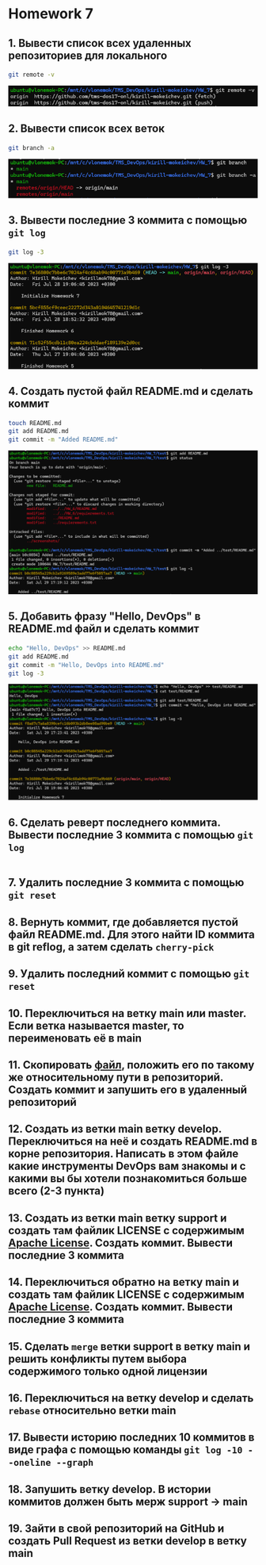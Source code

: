 # Homework 7

## 1. Вывести список всех удаленных репозиториев для локального

```bash
git remote -v
```

![task1](screenshots/task1.png)

## 2. Вывести список всех веток

```bash
git branch -a
```

![task2](screenshots/task2.png)

## 3. Вывести последниe 3 коммитa с помощью ```git log```

```bash
git log -3
```

![task3](screenshots/task3.png)

## 4. Создать пустой файл README.md и сделать коммит

```bash
touch README.md
git add README.md
git commit -m "Added README.md"
```

![task4](screenshots/task4.png)

## 5. Добавить фразу "Hello, DevOps" в README.md файл и сделать коммит

```bash
echo "Hello, DevOps" >> README.md
git add README.md
git commit -m "Hello, DevOps into README.md"
git log -3
```

![task5](screenshots/task5.png)

## 6. Сделать реверт последнего коммита. Вывести последниe 3 коммитa с помощью ```git log```

```bash

```

## 7. Удалить последние 3 коммита с помощью ```git reset```

## 8. Вернуть коммит, где добавляется пустой файл README.md. Для этого найти ID коммита в git reflog, а затем сделать ```cherry-pick```

## 9. Удалить последний коммит с помощью ```git reset```

## 10. Переключиться на ветку main или master. Если ветка называется master, то переименовать её в main

## 11. Скопировать [файл](https://github.com/tms-dos17-onl/_sandbox/blob/main/.github/workflows/validate-shell.yaml), положить его по такому же относительному пути в репозиторий. Создать коммит и запушить его в удаленный репозиторий

## 12. Создать из ветки main ветку develop. Переключиться на неё и создать README.md в корне репозитория. Написать в этом файле какие инструменты DevOps вам знакомы и с какими вы бы хотели познакомиться больше всего (2-3 пункта)

## 13. Создать из ветки main ветку support и создать там файлик LICENSE с содержимым [Apache License](https://www.apache.org/licenses/LICENSE-2.0.txt). Создать коммит. Вывести последниe 3 коммитa

## 14. Переключиться обратно на ветку main и создать там файлик LICENSE с содержимым [Apache License](https://github.com/git/git-scm.com/blob/main/MIT-LICENSE.txt). Создать коммит. Вывести последниe 3 коммитa

## 15. Сделать ```merge``` ветки support в ветку main и решить конфликты путем выбора содержимого только одной лицензии

## 16. Переключиться на ветку develop и сделать ```rebase``` относительно ветки main

## 17. Вывести историю последних 10 коммитов в виде графа с помощью команды ```git log -10 --oneline --graph```

## 18. Запушить ветку develop. В истории коммитов должен быть мерж support -> main

## 19. Зайти в свой репозиторий на GitHub и создать Pull Request из ветки develop в ветку main
